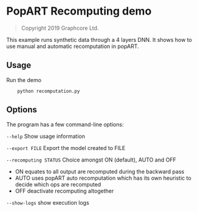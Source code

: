 # PopART Recomputing demo

> Copyright 2019 Graphcore Ltd.

This example runs synthetic data through a 4 layers DNN.
It shows how to use manual and automatic recomputation in popART.

## Usage

Run the demo

        python recomputation.py

## Options

The program has a few command-line options:

`--help` Show usage information

`--export FILE` Export the model created to FILE

`--recomputing STATUS` Choice amongst ON (default), AUTO and OFF

* ON equates to all output are recomputed during the backward pass
* AUTO uses popART auto recomputation which has its own heuristic to decide which ops are recomputed
* OFF deactivate recomputing altogether

`--show-logs` show execution logs
